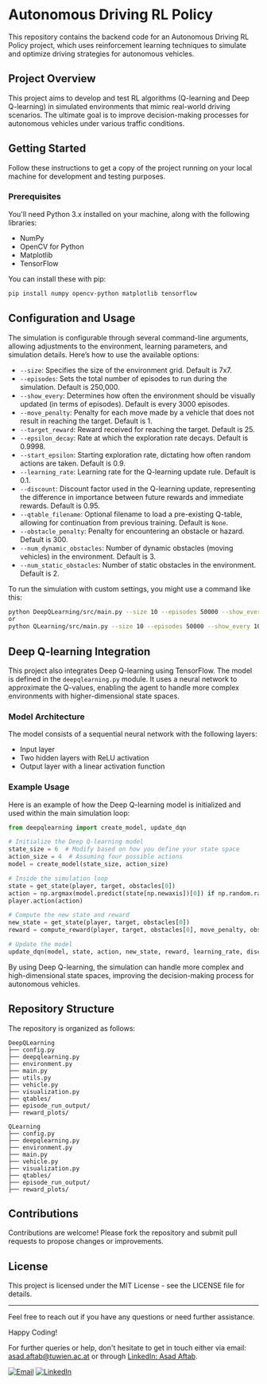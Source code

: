 # Autonomous Driving RL Policy

This repository contains the backend code for an Autonomous Driving RL Policy project, which uses reinforcement learning techniques to simulate and optimize driving strategies for autonomous vehicles.

## Project Overview

This project aims to develop and test RL algorithms (Q-learning and Deep Q-learning) in simulated environments that mimic real-world driving scenarios. The ultimate goal is to improve decision-making processes for autonomous vehicles under various traffic conditions.

## Getting Started

Follow these instructions to get a copy of the project running on your local machine for development and testing purposes.

### Prerequisites

You'll need Python 3.x installed on your machine, along with the following libraries:
- NumPy
- OpenCV for Python
- Matplotlib
- TensorFlow

You can install these with pip:

```bash
pip install numpy opencv-python matplotlib tensorflow
```

## Configuration and Usage

The simulation is configurable through several command-line arguments, allowing adjustments to the environment, learning parameters, and simulation details. Here’s how to use the available options:

- `--size`: Specifies the size of the environment grid. Default is 7x7.
- `--episodes`: Sets the total number of episodes to run during the simulation. Default is 250,000.
- `--show_every`: Determines how often the environment should be visually updated (in terms of episodes). Default is every 3000 episodes.
- `--move_penalty`: Penalty for each move made by a vehicle that does not result in reaching the target. Default is 1.
- `--target_reward`: Reward received for reaching the target. Default is 25.
- `--epsilon_decay`: Rate at which the exploration rate decays. Default is 0.9998.
- `--start_epsilon`: Starting exploration rate, dictating how often random actions are taken. Default is 0.9.
- `--learning_rate`: Learning rate for the Q-learning update rule. Default is 0.1.
- `--discount`: Discount factor used in the Q-learning update, representing the difference in importance between future rewards and immediate rewards. Default is 0.95.
- `--qtable_filename`: Optional filename to load a pre-existing Q-table, allowing for continuation from previous training. Default is `None`.
- `--obstacle_penalty`: Penalty for encountering an obstacle or hazard. Default is 300.
- `--num_dynamic_obstacles`: Number of dynamic obstacles (moving vehicles) in the environment. Default is 3.
- `--num_static_obstacles`: Number of static obstacles in the environment. Default is 2.

To run the simulation with custom settings, you might use a command like this:

```bash
python DeepQLearning/src/main.py --size 10 --episodes 50000 --show_every 1000 --move_penalty 2 --target_reward 50 --epsilon_decay 0.9995 --start_epsilon 0.8 --learning_rate 0.05 --discount 0.99 --num_dynamic_obstacles 5 --num_static_obstacles 3
or 
python QLearning/src/main.py --size 10 --episodes 50000 --show_every 1000 --move_penalty 2 --target_reward 50 --epsilon_decay 0.9995 --start_epsilon 0.8 --learning_rate 0.05 --discount 0.99 --num_dynamic_obstacles 5 --num_static_obstacles 3
```

## Deep Q-learning Integration

This project also integrates Deep Q-learning using TensorFlow. The model is defined in the `deepqlearning.py` module. It uses a neural network to approximate the Q-values, enabling the agent to handle more complex environments with higher-dimensional state spaces.

### Model Architecture

The model consists of a sequential neural network with the following layers:
- Input layer
- Two hidden layers with ReLU activation
- Output layer with a linear activation function

### Example Usage

Here is an example of how the Deep Q-learning model is initialized and used within the main simulation loop:

```python
from deepqlearning import create_model, update_dqn

# Initialize the Deep Q-learning model
state_size = 6  # Modify based on how you define your state space
action_size = 4  # Assuming four possible actions
model = create_model(state_size, action_size)

# Inside the simulation loop
state = get_state(player, target, obstacles[0])
action = np.argmax(model.predict(state[np.newaxis])[0]) if np.random.random() > epsilon else np.random.randint(0, 4)
player.action(action)

# Compute the new state and reward
new_state = get_state(player, target, obstacles[0])
reward = compute_reward(player, target, obstacles[0], move_penalty, obstacle_penalty, target_reward)

# Update the model
update_dqn(model, state, action, new_state, reward, learning_rate, discount)
```

By using Deep Q-learning, the simulation can handle more complex and high-dimensional state spaces, improving the decision-making process for autonomous vehicles.

## Repository Structure

The repository is organized as follows:

```
DeepQLearning
├── config.py
├── deepqlearning.py
├── environment.py
├── main.py
├── utils.py
├── vehicle.py
├── visualization.py
├── qtables/
├── episode_run_output/
├── reward_plots/

QLearning
├── config.py
├── deepqlearning.py
├── environment.py
├── main.py
├── vehicle.py
├── visualization.py
├── qtables/
├── episode_run_output/
├── reward_plots/
```

## Contributions

Contributions are welcome! Please fork the repository and submit pull requests to propose changes or improvements.

## License

This project is licensed under the MIT License - see the LICENSE file for details.

---

Feel free to reach out if you have any questions or need further assistance.

Happy Coding!

For further queries or help, don't hesitate to get in touch either via email: [asad.aftab@tuwien.ac.at](mailto:asad.aftab@tuwien.ac.at) or through [LinkedIn: Asad Aftab](https://www.linkedin.com/in/asad-aftab-malak/).

[![Email](https://img.icons8.com/color/48/000000/email.png)](mailto:asad.aftab@tuwien.ac.at)
[![LinkedIn](https://img.icons8.com/color/48/000000/linkedin.png)](https://www.linkedin.com/in/asad-aftab-malak/)
